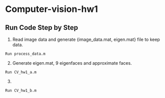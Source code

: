 # Computer-vision-hw1

## Run Code Step by Step
1. Read image data and generate {image_data.mat, eigen.mat} file to keep data.
```
Run process_data.m
```
2. Generate eigen.mat, 9 eigenfaces and approximate faces. 
```
Run CV_hw1_a.m
```
3. 
```
Run CV_hw1_b.m
```
